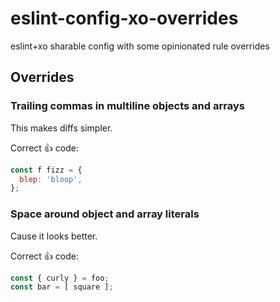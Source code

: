 # eslint-config-xo-overrides
eslint+xo sharable config with some opinionated rule overrides

## Overrides

### Trailing commas in multiline objects and arrays

This makes diffs simpler.

Correct :+1: code:

```js
const f fizz = {
  blep: 'bloop',
};
```

### Space around object and array literals

Cause it looks better.

Correct :+1: code:

```js
const { curly } = foo;
const bar = [ square ];
```
